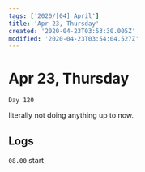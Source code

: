 ```yaml
---
tags: ['2020/[04] April']
title: 'Apr 23, Thursday'
created: '2020-04-23T03:53:30.005Z'
modified: '2020-04-23T03:54:04.527Z'
---
```


# Apr 23, Thursday

`Day 120`

literally not doing anything up to now.

## Logs
`08.00` start
